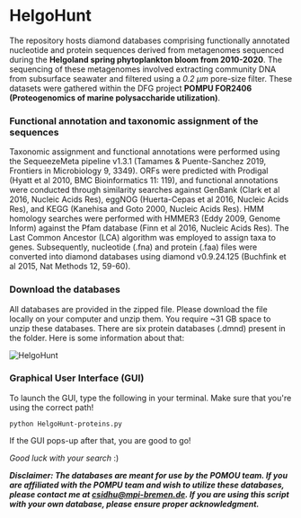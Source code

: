 # HelgoHunt
The repository hosts diamond databases comprising functionally annotated nucleotide and protein sequences derived from metagenomes sequenced during the **Helgoland spring phytoplankton bloom from 2010-2020**. The sequencing of these metagenomes involved extracting community DNA from subsurface seawater and filtered using a *0.2 µm* pore-size filter.
These datasets were gathered within the DFG project **POMPU FOR2406 (Proteogenomics of marine polysaccharide utilization)**.

### Functional annotation and taxonomic assignment of the sequences
Taxonomic assignment and functional annotations were performed using the SequeezeMeta pipeline v1.3.1 (Tamames & Puente-Sanchez 2019, Frontiers in Microbiology 9, 3349). ORFs were predicted with Prodigal (Hyatt et al 2010, BMC Bioinformatics 11: 119), and functional annotations were conducted through similarity searches against GenBank (Clark et al 2016, Nucleic Acids Res), eggNOG (Huerta-Cepas et al 2016, Nucleic Acids Res), and KEGG (Kanehisa and Goto 2000, Nucleic Acids Res). HMM homology searches were performed with HMMER3 (Eddy 2009, Genome Inform) against the Pfam database (Finn et al 2016, Nucleic Acids Res). The Last Common Ancestor (LCA) algorithm was employed to assign taxa to genes. Subsequently, nucleotide (.fna) and protein (.faa) files were converted into diamond databases using diamond v0.9.24.125 (Buchfink et al 2015, Nat Methods 12, 59-60).

### Download the databases
All databases are provided in the zipped file. Please download the file locally on your computer and unzip them. You require ~31 GB space to unzip these databases. There are six protein databases (.dmnd) present in the folder. Here is some information about that:

![HelgoHunt](https://drive.google.com/uc?export=download&id=1Ndl7rVozZMg36QDl-Fmz36wLA4ll0fAY)

### Graphical User Interface (GUI)
To launch the GUI, type the following in your terminal. Make sure that you're using the correct path!

```python HelgoHunt-proteins.py```

If the GUI pops-up after that, you are good to go!

*Good luck with your search* :)


***Disclaimer: The databases are meant for use by the POMOU team. If you are affiliated with the POMPU team and wish to utilize these databases, please contact me at csidhu@mpi-bremen.de. If you are using this script with your own database, please ensure proper acknowledgment.***
